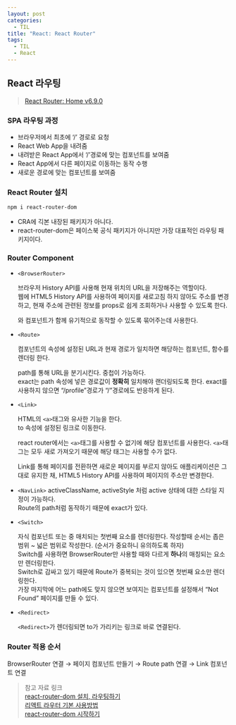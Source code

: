 ```yaml
---
layout: post
categories:
  - TIL
title: "React: React Router"
tags:
  - TIL
  - React
---
```


## **React 라우팅**

> [React Router: Home v6.9.0](https://reactrouter.com/en/main)

### **SPA 라우팅 과정**

- 브라우저에서 최초에 ‘/’ 경로로 요청
- React Web App을 내려줌
- 내려받은 React App에서 ‘/’경로에 맞는 컴포넌트를 보여줌
- React App에서 다른 페이지로 이동하는 동작 수행
- 새로운 경로에 맞는 컴포넌트를 보여줌

### **React Router 설치**

```bash
npm i react-router-dom
```

- CRA에 긱본 내장된 패키지가 아니다.
- react-router-dom은 페이스북 공식 패키지가 아니지만 가장 대표적인 라우팅 패키지이다.

### **Router Component**

- `<BrowserRouter>`

  브라우저 History API를 사용해 현재 위치의 URL을 저장해주는 역할이다.  
  웹에 HTML5 History API를 사용하여 페이지를 새로고침 하지 않아도 주소를 변경하고, 현재 주소에 관련된 정보를 props로 쉽게 조회하거나 사용할 수 있도록 한다.

  <Route>와 <Link> 컴포넌트가 함께 유기적으로 동작할 수 있도록 묶어주는데 사용한다.

- `<Route>`

  컴포넌트의 속성에 설정된 URL과 현재 경로가 일치하면 해당하는 컴포넌트, 함수를 렌더링 한다.

  path를 통해 URL을 분기시킨다. 중첩이 가능하다.  
  exact는 path 속성에 넣은 경로값이 **정확히** 일치해야 랜더링되도록 한다. exact를 사용하지 않으면 “/profile”경로가 “/”경로에도 반응하게 된다.

- `<Link>`

  HTML의 `<a>`태그와 유사한 기능을 한다.  
  to 속성에 설정된 링크로 이동한다.

  react router에서는 `<a>`태그를 사용할 수 없기에 해당 컴포넌트를 사용한다. `<a>`태그는 모두 새로 가져오기 때문에 해당 태그는 사용할 수가 없다.

  Link를 통해 페이지를 전환하면 새로운 페이지를 부르지 않아도 애플리케이션은 그대로 유지한 채, HTML5 History API를 사용하여 페이지의 주소만 변경한다.

- `<NavLink>`
  activeClassName, activeStyle 처럼 active 상태에 대한 스타일 지정이 가능하다.  
  Route의 path처럼 동작하기 때문에 exact가 있다.
- `<Switch>`

  자식 컴포넌트 <route> 또는 <redirect>중 매치되는 첫번째 요소를 렌더링한다. 작성할때 순서는 좁은 범위 ~ 넓은 범위로 작성한다. (순서가 중요하니 유의하도록 하자)  
  Switch를 사용하면 BrowserRouter만 사용할 때와 다르게 **하나**의 매칭되는 요소만 렌더링한다.  
  Switch로 감싸고 있기 때문에 Route가 중복되는 것이 있으면 첫번째 요소만 렌더링한다.  
  가장 마지막에 어느 path에도 맞지 않으면 보여지는 컴포넌트를 설정해서 “Not Found” 페이지를 만들 수 있다.

- `<Redirect>`

  `<Redirect>`가 렌더링되면 to가 가리키는 링크로 바로 연결된다.

### **Router 적용 순서**

BrowserRouter 연결 → 페이지 컴포넌트 만들기 → Route path 연결 → Link 컴포넌트 연결

> 참고 자료 링크  
> [react-router-dom 설치, 라우팅하기](https://goddino.tistory.com/160)  
> [리액트 라우터 기본 사용방법](https://jinyisland.kr/post/react-router/)  
> [react-router-dom 시작하기](https://velog.io/@kwonh/React-react-router-dom-시작하기)
